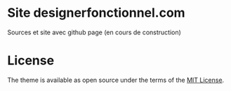 # Site designerfonctionnel.com  
Sources et site avec github page (en cours de construction)

# License

The theme is available as open source under the terms of the [MIT License](https://opensource.org/licenses/MIT).

